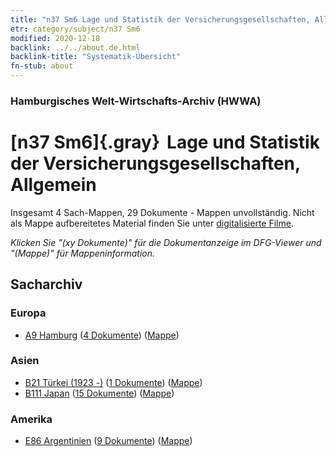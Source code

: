 ```yaml
---
title: "n37 Sm6 Lage und Statistik der Versicherungsgesellschaften, Allgemein"
etr: category/subject/n37 Sm6
modified: 2020-12-18
backlink: ../../about.de.html
backlink-title: "Systematik-Übersicht"
fn-stub: about
---
```


### Hamburgisches Welt-Wirtschafts-Archiv (HWWA)
# [n37 Sm6]{.gray}&#8201; Lage und Statistik der Versicherungsgesellschaften, Allgemein&#160; 




Insgesamt 4 Sach-Mappen, 29 Dokumente - Mappen unvollständig.
Nicht als Mappe aufbereitetes Material finden Sie unter [digitalisierte Filme](/film/h1_sh).

_Klicken Sie "(xy Dokumente)" für die Dokumentanzeige im DFG-Viewer und "(Mappe)" für Mappeninformation._

## Sacharchiv




### Europa

- [A9 Hamburg](../../../geo/about.de.html#A9) (<a href="https://dfg-viewer.de/show/?tx_dlf[id]=https://pm20.zbw.eu/mets/sh/1409xx/140905/1457xx/145728/public.mets.de.xml" target="_blank">4 Dokumente</a>) ([Mappe](http://purl.org/pressemappe20/folder/sh/140905,145728))

### Asien

- [B21 Türkei (1923 -)](../../../geo/about.de.html#B21) (<a href="https://dfg-viewer.de/show/?tx_dlf[id]=https://pm20.zbw.eu/mets/sh/1411xx/141111/1457xx/145728/public.mets.de.xml" target="_blank">1 Dokumente</a>) ([Mappe](http://purl.org/pressemappe20/folder/sh/141111,145728))
- [B111 Japan](../../../geo/about.de.html#B111) (<a href="https://dfg-viewer.de/show/?tx_dlf[id]=https://pm20.zbw.eu/mets/sh/1412xx/141272/1457xx/145728/public.mets.de.xml" target="_blank">15 Dokumente</a>) ([Mappe](http://purl.org/pressemappe20/folder/sh/141272,145728))

### Amerika

- [E86 Argentinien](../../../geo/about.de.html#E86) (<a href="https://dfg-viewer.de/show/?tx_dlf[id]=https://pm20.zbw.eu/mets/sh/1416xx/141692/1457xx/145728/public.mets.de.xml" target="_blank">9 Dokumente</a>) ([Mappe](http://purl.org/pressemappe20/folder/sh/141692,145728))


